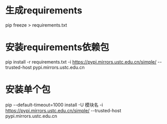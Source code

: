 # 生成requirements
pip freeze > requirements.txt

# 安装requirements依赖包
pip install -r requirements.txt -i https://pypi.mirrors.ustc.edu.cn/simple/ --trusted-host pypi.mirrors.ustc.edu.cn

# 安装单个包
pip --default-timeout=1000 install -U 模块名  -i https://pypi.mirrors.ustc.edu.cn/simple/ --trusted-host pypi.mirrors.ustc.edu.cn